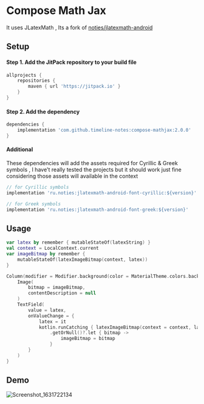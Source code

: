 # Compose Math Jax

It uses JLatexMath , Its a fork of [noties/jlatexmath-android](https://github.com/noties/jlatexmath-android)

## Setup

#### Step 1. Add the JitPack repository to your build file

```groovy
allprojects {
    repositories {
        maven { url 'https://jitpack.io' }
    }
}
```

#### Step 2. Add the dependency

```groovy
dependencies {
    implementation 'com.github.timeline-notes:compose-mathjax:2.0.0'
}
```

#### Additional

These dependencies will add the assets required for Cyrillic & Greek symbols , I have't really tested the projects but it should work just fine
considering those assets will available in the context

```groovy
// for Cyrillic symbols
implementation 'ru.noties:jlatexmath-android-font-cyrillic:${version}'

// for Greek symbols 
implementation 'ru.noties:jlatexmath-android-font-greek:${version}'
```

## Usage

```kotlin
var latex by remember { mutableStateOf(latexString) }
val context = LocalContext.current
var imageBitmap by remember {
    mutableStateOf(latexImageBitmap(context, latex))
}

Column(modifier = Modifier.background(color = MaterialTheme.colors.background)) {
    Image(
        bitmap = imageBitmap,
        contentDescription = null
    )
    TextField(
        value = latex,
        onValueChange = {
            latex = it
            kotlin.runCatching { latexImageBitmap(context = context, latex) }
                .getOrNull()?.let { bitmap ->
                    imageBitmap = bitmap
                }
        }
    )
}
```

## Demo

![Screenshot_1631722134](https://user-images.githubusercontent.com/42442700/133469585-bb5a0a9e-5c47-4cda-806a-054c7a9ef22d.png)
